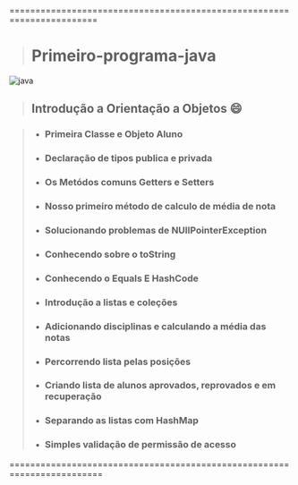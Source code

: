 =======================================================================
> <h1>Primeiro-programa-java</h1>

![java](https://user-images.githubusercontent.com/42326283/152260291-7ba7d325-a354-414a-8eec-66e4ca013789.jpg)

> ## Introdução a Orientação a Objetos 😄


 >  - ### Primeira Classe e Objeto Aluno
 >  - ### Declaração de tipos publica e privada
 >  - ### Os Metódos comuns Getters e Setters
 >  - ### Nosso primeiro método de calculo de média de nota
 >  - ### Solucionando problemas de NUllPointerException
 >  - ### Conhecendo sobre o toString
 >  - ### Conhecendo o Equals E HashCode
 >  - ### Introdução a listas e coleções
 >  - ### Adicionando disciplinas e calculando a média das notas
 >  - ### Percorrendo lista pelas posições
 >  - ### Criando lista de alunos aprovados, reprovados e em recuperação
 >  - ### Separando as listas com HashMap
 >  - ### Simples validação de permissão de acesso
========================================================================
